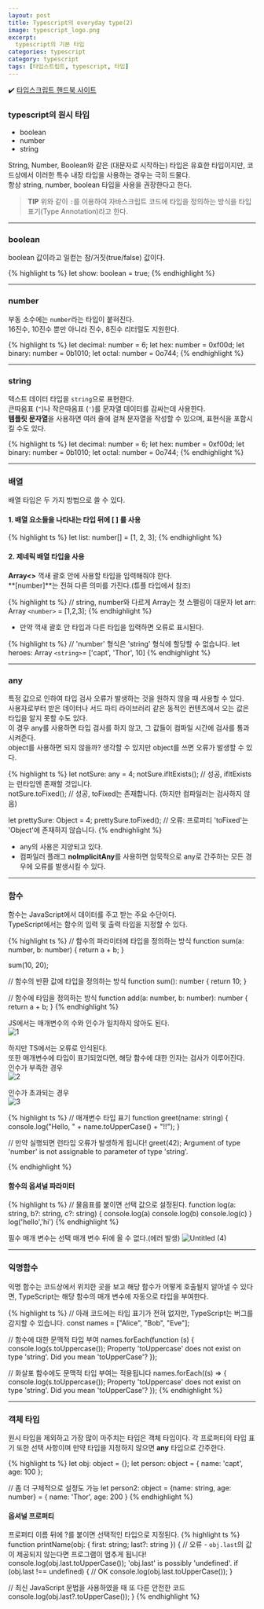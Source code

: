 ```yaml
---
layout: post
title: Typescript의 everyday type(2)
image: typescript_logo.png
excerpt: 
  typescript의 기본 타입
categories: typescript
category: typescript
tags: [타입스트립트, typescript, 타입]
---
```

✔️ [타입스크립트 핸드북 사이트](https://www.typescriptlang.org/ko/docs/handbook/2/everyday-types.html)

### typescript의 원시 타입

- boolean
- number
- string

String, Number, Boolean와 같은 (대문자로 시작하는) 타입은 유효한 타입이지만, 코드상에서 이러한 특수 내장 타입을 사용하는 경우는 극히 드물다.  
항상 string, number, boolean 타입을 사용을 권장한다고 한다.  

> **TIP**  위와 같이 `:`를 이용하여 자바스크립트 코드에 타입을 정의하는 방식을 타입 표기(Type Annotation)라고 한다.

---

### boolean

boolean 값이라고 일컫는 참/거짓(true/false) 값이다.

{% highlight ts %}
let show: boolean = true;
{% endhighlight %}

---

### number

부동 소수에는 `number`라는 타입이 붙혀진다.  
16진수, 10진수 뿐만 아니라 진수, 8진수 리터럴도 지원한다.

{% highlight ts %}
let decimal: number = 6;
let hex: number = 0xf00d;
let binary: number = 0b1010;
let octal: number = 0o744;
{% endhighlight %}
<br/>

---

### string

텍스트 데이터 타입을 `string`으로 표현한다.  
큰따옴표 (`"`)나 작은따옴표 (`'`)를 문자열 데이터를 감싸는데 사용한다.  
**템플릿 문자열**을 사용하면 여러 줄에 걸쳐 문자열을 작성할 수 있으며, 표현식을 포함시킬 수도 있다.

{% highlight ts %}
let decimal: number = 6;
let hex: number = 0xf00d;
let binary: number = 0b1010;
let octal: number = 0o744;
{% endhighlight %}

---

### 배열

배열 타입은 두 가지 방법으로 쓸 수 있다.

#### 1. 배열 요소들을 나타내는 타입 뒤에 [ ] 를 사용

{% highlight ts %}
let list: number[] = [1, 2, 3];
{% endhighlight %}
<br/>
#### 2. 제네릭 배열 타입을 사용

**Array<>** 꺽새 괄호 안에 사용할 타입을 입력해줘야 한다.  
**[number]**는 전혀 다른 의미를 가진다.(튜플 타입에서 참조)

{% highlight ts %}
// string, number와 다르게 Array는 첫 스펠링이 대문자
let arr: Array `<number>` = [1,2,3];
{% endhighlight %}

- 만약 꺽새 괄호 안 타입과 다른 타입을 입력하면 오류로 표시된다.

{% highlight ts %}
// 'number' 형식은 'string' 형식에 할당할 수 없습니다.
let heroes: Array `<string>`= ['capt', 'Thor', 10]
{% endhighlight %}


---

### any

특정 값으로 인하여 타입 검사 오류가 발생하는 것을 원하지 않을 때 사용할 수 있다.  
사용자로부터 받은 데이터나 서드 파티 라이브러리 같은 동적인 컨텐츠에서 오는 값은 타입을 알지 못할 수도 있다.  
이 경우 any를 사용하면 타입 검사를 하지 않고, 그 값들이 컴파일 시간에 검사를 통과시켜준다.  
object를 사용하면 되지 않을까? 생각할 수 있지만 object를 쓰면 오류가 발생할 수 있다.  

{% highlight ts %}
let notSure: any = 4;
notSure.ifItExists(); // 성공, ifItExists 는 런타임엔 존재할 것입니다.  
notSure.toFixed(); // 성공, toFixed는 존재합니다. (하지만 컴파일러는 검사하지 않음)

let prettySure: Object = 4;
prettySure.toFixed(); // 오류: 프로퍼티 'toFixed'는 'Object'에 존재하지 않습니다.
{% endhighlight %}

- any의 사용은 지양되고 있다.
- 컴파일러 플래그 **noImplicitAny**를 사용하면 암묵적으로 any로 간주하는 모든 경우에 오류를 발생시킬 수 있다.

---

### 함수

함수는 JavaScript에서 데이터를 주고 받는 주요 수단이다.  
TypeScript에서는 함수의 입력 및 출력 타입을 지정할 수 있다.  

{% highlight ts %}
// 함수의 파라미터에 타입을 정의하는 방식
function sum(a: number, b: number) {
  return a + b;
}

sum(10, 20);

// 함수의 반환 값에 타입을 정의하는 방식
function sum(): number {
	return 10;
}

// 함수에 타입을 정의하는 방식
function add(a: number, b: number): number {
	return a + b;
}
{% endhighlight %}

JS에서는 매개변수의 수와 인수가 일치하지 않아도 된다.  
![1](https://github.com/DaYoung-woo/DaYoung-woo.github.io/assets/131967254/94c0b2bb-9a7e-4184-b1eb-b7d350e59718)  

하지만 TS에서는 오류로 인식된다.  
또한 매개변수에 타입이 표기되었다면, 해당 함수에 대한 인자는 검사가 이루어진다.  
인수가 부족한 경우  
![2](https://github.com/DaYoung-woo/DaYoung-woo.github.io/assets/131967254/f35ddc45-9941-45ac-bf17-bbfd3f8fde59)  

인수가 초과되는 경우  
![3](https://github.com/DaYoung-woo/DaYoung-woo.github.io/assets/131967254/e5768c32-67d0-4de9-baa8-0a959ae5ff70)  


{% highlight ts %}
// 매개변수 타입 표기
function greet(name: string) {
  console.log("Hello, " + name.toUpperCase() + "!!");
}

// 만약 실행되면 런타임 오류가 발생하게 됩니다!
greet(42);
Argument of type 'number' is not assignable to parameter of type 'string'.

{% endhighlight %}
<br />

#### 함수의 옵셔널 파라미터

{% highlight ts %}
// 물음표를 붙이면 선택 값으로 설정된다.
function log(a: string, b?: string, c?: string) {
  console.log(a)
  console.log(b)
  console.log(c)
}
log('hello','hi')
{% endhighlight %}

필수 매개 변수는 선택 매개 변수 뒤에 올 수 없다.(에러 발생)
![Untitled (4)](https://github.com/DaYoung-woo/DaYoung-woo.github.io/assets/131967254/408880d8-c75f-4672-8033-3dac6a3bb83a)

---

### 익명함수

익명 함수는 코드상에서 위치한 곳을 보고 해당 함수가 어떻게 호출될지 알아낼 수 있다면, TypeScript는 해당 함수의 매개 변수에 자동으로 타입을 부여한다.

{% highlight ts %}
// 아래 코드에는 타입 표기가 전혀 없지만, TypeScript는 버그를 감지할 수 있습니다.
const names = ["Alice", "Bob", "Eve"];

// 함수에 대한 문맥적 타입 부여
names.forEach(function (s) {
  console.log(s.toUppercase());
Property 'toUppercase' does not exist on type 'string'. Did you mean 'toUpperCase'?
});

// 화살표 함수에도 문맥적 타입 부여는 적용됩니다
names.forEach((s) => {
  console.log(s.toUppercase());
Property 'toUppercase' does not exist on type 'string'. Did you mean 'toUpperCase'?
});
{% endhighlight %}


---

### 객체 타입

원시 타입을 제외하고 가장 많이 마주치는 타입은 객체 타입이다.
각 프로퍼티의 타입 표기 또한 선택 사항이며 만약 타입을 지정하지 않으면 **any** 타입으로 간주한다.

{% highlight ts %}
let obj: object = {};
let person: object = {
	name: 'capt',
	age: 100
};

// 좀 더 구체적으로 설정도 가능
let person2: object = {name: string, age: number} = {
	name: 'Thor',
	age: 200
}
{% endhighlight %}
<br />

#### 옵셔널 프로퍼티

프로퍼티 이름 뒤에 ?를 붙이면 선택적인 타입으로 지정된다.
{% highlight ts %}
function printName(obj: { first: string; last?: string }) {
  // 오류 - `obj.last`의 값이 제공되지 않는다면 프로그램이 멈추게 됩니다!
  console.log(obj.last.toUpperCase());
'obj.last' is possibly 'undefined'.
  if (obj.last !== undefined) {
    // OK
    console.log(obj.last.toUpperCase());
  }

  // 최신 JavaScript 문법을 사용하였을 때 또 다른 안전한 코드
  console.log(obj.last?.toUpperCase());
}
{% endhighlight %}
